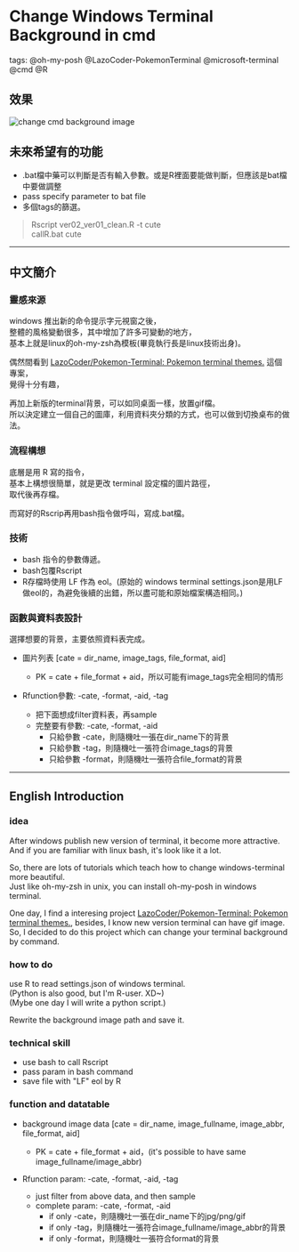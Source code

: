 # Change Windows Terminal Background in cmd

tags: @oh-my-posh @LazoCoder-PokemonTerminal @microsoft-terminal @cmd @R

## 效果

![change cmd background image](./effect.gif?raw=true "effect.gif")

## 未來希望有的功能

- .bat檔中藥可以判斷是否有輸入參數。或是R裡面要能做判斷，但應該是bat檔中要做調整
- pass specify parameter to bat file
- 多個tags的篩選。

> Rscript ver02_ver01_clean.R -t cute  
> callR.bat cute

---

## 中文簡介

### 靈感來源

windows 推出新的命令提示字元視窗之後，  
整體的風格變動很多，其中增加了許多可變動的地方，  
基本上就是linux的oh-my-zsh為模板(畢竟執行長是linux技術出身)。

偶然間看到 [LazoCoder/Pokemon-Terminal: Pokemon terminal themes.](https://github.com/LazoCoder/Pokemon-Terminal) 這個專案，  
覺得十分有趣，  

再加上新版的terminal背景，可以如同桌面一樣，放置gif檔。  
所以決定建立一個自己的圖庫，利用資料夾分類的方式，也可以做到切換桌布的做法。

### 流程構想

底層是用 R 寫的指令，  
基本上構想很簡單，就是更改 terminal 設定檔的圖片路徑，  
取代後再存檔。

而寫好的Rscrip再用bash指令做呼叫，寫成.bat檔。

### 技術

- bash 指令的參數傳遞。
- bash包覆Rscript
- R存檔時使用 LF 作為 eol。(原始的 windows terminal settings.json是用LF做eol的，為避免後續的出錯，所以盡可能和原始檔案構造相同。)

### 函數與資料表設計

選擇想要的背景，主要依照資料表完成。

- 圖片列表 [cate = dir_name, image_tags, file_format, aid]
  - PK = cate + file_format + aid，所以可能有image_tags完全相同的情形

- Rfunction參數: -cate, -format, -aid, -tag
  - 把下面想成filter資料表，再sample
  - 完整要有參數: -cate, -format, -aid
    - 只給參數 -cate，則隨機吐一張在dir_name下的背景
    - 只給參數 -tag，則隨機吐一張符合image_tags的背景
    - 只給參數 -format，則隨機吐一張符合file_format的背景

---

## English Introduction

### idea

After windows publish new version of terminal, it become more attractive.  
And if you are familiar with linux bash, it's look like it a lot.

So, there are lots of tutorials which teach how to change windows-terminal more beautiful.  
Just like oh-my-zsh in unix, you can install oh-my-posh in windows terminal.

One day, I find a interesing project [LazoCoder/Pokemon-Terminal: Pokemon terminal themes.](https://github.com/LazoCoder/Pokemon-Terminal), besides, I know new version terminal can have gif image.  
So, I decided to do this project which can change your terminal background by command.

### how to do

use R to read settings.json of windows terminal.  
(Python is also good, but I'm R-user. XD~)  
(Mybe one day I will write a python script.)

Rewrite the background image path and save it.

### technical skill

- use bash to call Rscript
- pass param in bash command
- save file with "LF" eol by R

### function and datatable

- background image data [cate = dir_name, image_fullname, image_abbr, file_format, aid]
  - PK = cate + file_format + aid，(it's possible to have same image_fullname/image_abbr)

- Rfunction param: -cate, -format, -aid, -tag
  - just filter from above data, and then sample
  - complete param: -cate, -format, -aid
    - if only -cate，則隨機吐一張在dir_name下的jpg/png/gif
    - if only -tag，則隨機吐一張符合image_fullname/image_abbr的背景
    - if only -format，則隨機吐一張符合format的背景

